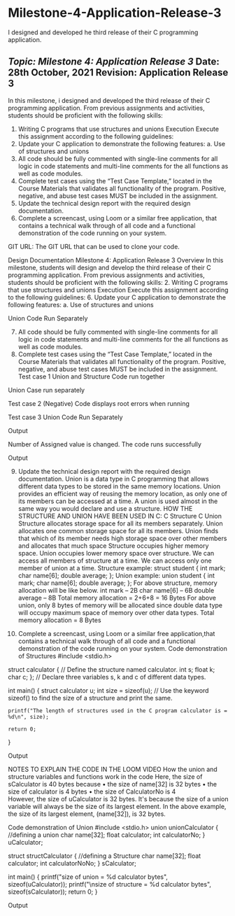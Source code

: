 # Milestone-4-Application-Release-3
I designed and developed he third release of their C programming application. 


***Topic:	Milestone 4: Application Release 3***
Date:	28th October, 2021
Revision:	Application Release 3
-----------------------
In this milestone, i designed and developed the third release of their C programming application. From previous assignments and activities, students should be proficient with the following skills:
1.	Writing C programs that use structures and unions
Execution
Execute this assignment according to the following guidelines:
1.	Update your C application to demonstrate the following features: 
a.	Use of structures and unions
2.	All code should be fully commented with single-line comments for all logic in code statements and multi-line comments for the all functions as well as code modules.
3.	Complete test cases using the “Test Case Template,” located in the Course Materials that validates all functionality of the program. Positive, negative, and abuse test cases MUST be included in the assignment.
4.	Update the technical design report with the required design documentation.
5.	Complete a screencast, using Loom or a similar free application, that contains a technical walk through of all code and a functional demonstration of the code running on your system.
		
		
		

GIT URL:	The GIT URL that can be used to clone your code.
 
 
Design Documentation
Milestone 4: Application Release 3
Overview
In this milestone, students will design and develop the third release of their C programming application. From previous assignments and activities, students should be proficient with the following skills:
2.	Writing C programs that use structures and unions
Execution
Execute this assignment according to the following guidelines:
6.	Update your C application to demonstrate the following features: 
a.	Use of structures and unions
 
Union Code Run Separately

7.	All code should be fully commented with single-line comments for all logic in code statements and multi-line comments for the all functions as well as code modules.
8.	Complete test cases using the “Test Case Template,” located in the Course Materials that validates all functionality of the program. Positive, negative, and abuse test cases MUST be included in the assignment.
Test case 1
Union and Structure Code run together
 
Union Case run separately
 

Test case 2 (Negative)
Code displays root errors when running
 


Test case 3 
Union Code Run Separately
 
Output
 
Number of Assigned value is changed. The code runs successfully
 
Output
 
9.	Update the technical design report with the required design documentation.
Union is a data type in C programming that allows different data types to be stored in the same memory locations. Union provides an efficient way of reusing the memory location, as only one of its members can be accessed at a time. A union is used almost in the same way you would declare and use a structure.
HOW THE STRUCTURE AND UNION HAVE BEEN USED IN C:
C Structure	C Union
Structure allocates storage space for all its members separately.	Union allocates one common storage space for all its members.
Union finds that which of its member needs high storage space over other members and allocates that much space
Structure occupies higher memory space.	Union occupies lower memory space over structure.
We can access all members of structure at a time.	We can access only one member of union at a time.
Structure example:
struct student
{
int mark;
char name[6];
double average;
};	Union example:
union student
{
int mark;
char name[6];
double average;
};
For above structure, memory allocation will be like below.
int mark – 2B
char name[6] – 6B
double average – 8B 
Total memory allocation = 2+6+8 = 16 Bytes	For above union, only 8 bytes of memory will be allocated since double data type will occupy maximum space of memory over other data types. 
Total memory allocation = 8 Bytes



10.	Complete a screencast, using Loom or a similar free application,that contains a technical walk through of all code and a functional demonstration of the code running on your system.
Code demonstration of Structures
#include <stdio.h>
 
struct calculator {    // Define the structure named calculator.
     int s;
     float k;
     char c;
};  // Declare three variables s, k and c of different data types.
  
int main() {
    struct calculator u;
    int size = sizeof(u);    // Use the keyword sizeof() to find the size of a structure and print the same.
 
    printf("The length of structures used in the C program calculator is = %d\n", size);
 
    return 0;
}

Output
 

NOTES TO EXPLAIN THE CODE IN THE LOOM VIDEO
How the union and structure variables and functions work in the code
Here, the size of sCalculator is 40 bytes because
•	the size of name[32] is 32 bytes
•	the size of calculator is 4 bytes
•	the size of CalculatorNo is 4  
However, the size of uCalculator is 32 bytes. It's because the size of a union variable will always be the size of its largest element. In the above example, the size of its largest element, (name[32]), is 32 bytes.


Code demonstration of Union 
#include <stdio.h>
union unionCalculator
{
   //defining a union
   char name[32];
   float calculator;
   int calculatorNo;
} uCalculator;

struct structCalculator
{
    //defining a Structure
   char name[32];
   float calculator;
   int calculatorNoNo;
} sCalculator;

int main()
{
   printf("size of union = %d calculator bytes", sizeof(uCalculator));
   printf("\nsize of structure = %d calculator bytes", sizeof(sCalculator));
   return 0;
}

Output
 

